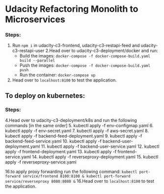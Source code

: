 # Udacity Refactoring Monolith to Microservices

### Steps:
1. Run `npm i` in udacity-c3-frontend, udacity-c3-restapi-feed and udacity-c3-restapi-user
2.Head over to udacity-c3-deployment/docker and run:
    - Build the images: `docker-compose -f docker-compose-build.yaml build --parallel`
    - Push the images: `docker-compose -f docker-compose-build.yaml push`
    - Run the container: `docker-compose up`
3. Head over to `localhost:8100` to test the application.

## To deploy on kubernetes:
### Steps:
4.Head over to udacity-c3-deployment/k8s and run the following commands [in the same order]
5. kubectl apply -f env-configmap.yaml
6. kubectl apply -f env-secret.yaml
7. kubectl apply -f aws-secret.yaml
8. kubectl apply -f backend-feed-deployment.yaml
9. kubectl apply -f backend-feed-service.yaml
10. kubectl apply -f backend-user-deployment.yaml
11. kubectl apply -f backend-user-service.yaml
12. kubectl apply -f frontend-deployment.yaml
13. kubectl apply -f frontend-service.yaml
14. kubectl apply -f reverseproxy-deployment.yaml
15. kubectl apply -f reverseproxy-service.yaml
    
16.to apply proxy forwarding run the following command:
    `kubectl port-forward service/frontend 8100:8100 & kubectl port-forward service/reverseproxy 8080:8080 &`
16.Head over to `localhost:8100` to test the application.
